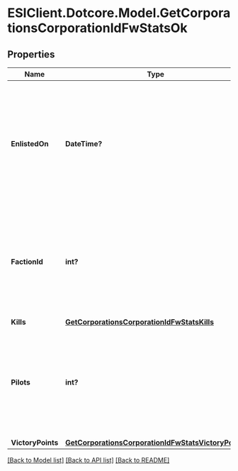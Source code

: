 # ESIClient.Dotcore.Model.GetCorporationsCorporationIdFwStatsOk
## Properties

Name | Type | Description | Notes
------------ | ------------- | ------------- | -------------
**EnlistedOn** | **DateTime?** | The enlistment date of the given corporation into faction warfare. Will not be included if corporation is not enlisted in faction warfare | [optional] 
**FactionId** | **int?** | The faction the given corporation is enlisted to fight for. Will not be included if corporation is not enlisted in faction warfare | [optional] 
**Kills** | [**GetCorporationsCorporationIdFwStatsKills**](GetCorporationsCorporationIdFwStatsKills.md) |  | 
**Pilots** | **int?** | How many pilots the enlisted corporation has. Will not be included if corporation is not enlisted in faction warfare | [optional] 
**VictoryPoints** | [**GetCorporationsCorporationIdFwStatsVictoryPoints**](GetCorporationsCorporationIdFwStatsVictoryPoints.md) |  | 

[[Back to Model list]](../README.md#documentation-for-models) [[Back to API list]](../README.md#documentation-for-api-endpoints) [[Back to README]](../README.md)

